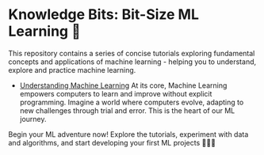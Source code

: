 # Knowledge Bits: Bit-Size ML Learning 🚀

This repository contains a series of concise tutorials exploring
fundamental concepts and applications of machine learning - helping you to understand, explore and practice machine learning. 


- [Understanding Machine Learning](https://github.com/evisp/KnowledgeBits/blob/main/1.%20Introduction%20to%20Machine%20Learning/1.1%20Introduction%20to%20Machine%20Learning.ipynb) 
At its core, Machine Learning empowers computers to learn and improve without explicit programming. Imagine a world where computers evolve, adapting to new challenges through trial and error. This is the heart of our ML journey.



Begin your ML adventure now! Explore the tutorials, experiment with data and algorithms, and start developing your first ML projects 🚀🌐💡

